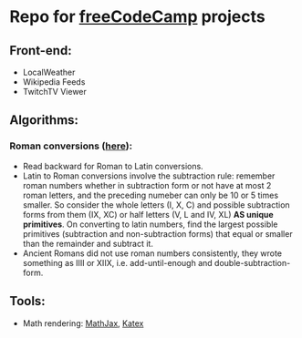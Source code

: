 # Repo for [freeCodeCamp](https://www.freecodecamp.com) projects

## Front-end:
- LocalWeather
- Wikipedia Feeds
- TwitchTV Viewer

## Algorithms:
### Roman conversions ([here](http://www.rapidtables.com/convert/number/how-number-to-roman-numerals.htm)): 
+ Read backward for Roman to Latin conversions.
+ Latin to Roman conversions involve the subtraction rule: remember roman numbers whether in subtraction form or not have at most 2 roman letters, and the preceding numeber can only be 10 or 5 times smaller. So consider the whole letters (I, X, C) and possible subtraction forms from them (IX, XC) or half letters (V, L and IV, XL) **AS unique primitives**. On converting to latin numbers, find the largest possible primitives (subtraction and non-subtraction forms) that equal or smaller than the remainder and subtract it.
+ Ancient Romans did not use roman numbers consistently, they wrote something as IIII or XIIX, i.e. add-until-enough and double-subtraction-form.

## Tools:
- Math rendering: [MathJax](https://www.mathjax.org/),
 [Katex](https://github.com/Khan/KaTeX)
